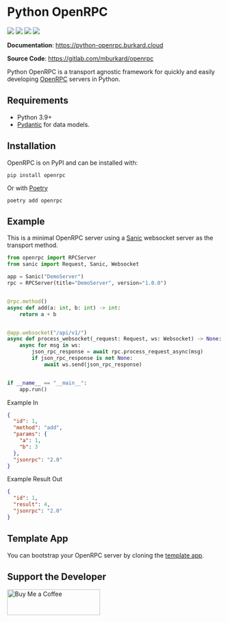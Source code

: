 # Python OpenRPC

![](https://img.shields.io/badge/License-MIT-blue.svg)
![](https://img.shields.io/badge/code%20style-black-000000.svg)
![](https://img.shields.io/pypi/v/openrpc.svg)
![](https://img.shields.io/badge/coverage-100%25-success)

**Documentation**: https://python-openrpc.burkard.cloud

**Source Code**: https://gitlab.com/mburkard/openrpc

Python OpenRPC is a transport agnostic framework for quickly and easily
developing [OpenRPC](https://open-rpc.org/) servers in Python.

## Requirements

- Python 3.9+
- [Pydantic](https://docs.pydantic.dev/latest/) for data models.

## Installation

OpenRPC is on PyPI and can be installed with:

```shell
pip install openrpc
```

Or with [Poetry](https://python-poetry.org/)

```shell
poetry add openrpc
```

## Example

This is a minimal OpenRPC server using a [Sanic](https://sanic.dev/en/) websocket server
as the transport method.

```python
from openrpc import RPCServer
from sanic import Request, Sanic, Websocket

app = Sanic("DemoServer")
rpc = RPCServer(title="DemoServer", version="1.0.0")


@rpc.method()
async def add(a: int, b: int) -> int:
    return a + b


@app.websocket("/api/v1/")
async def process_websocket(_request: Request, ws: Websocket) -> None:
    async for msg in ws:
        json_rpc_response = await rpc.process_request_async(msg)
        if json_rpc_response is not None:
            await ws.send(json_rpc_response)


if __name__ == "__main__":
    app.run()
```

Example In

```json
{
  "id": 1,
  "method": "add",
  "params": {
    "a": 1,
    "b": 3
  },
  "jsonrpc": "2.0"
}
```

Example Result Out

```json
{
  "id": 1,
  "result": 4,
  "jsonrpc": "2.0"
}
```

## Template App

You can bootstrap your OpenRPC server by cloning the
[template app](https://gitlab.com/mburkard/openrpc-app-template).

## Support the Developer

<a href="https://www.buymeacoffee.com/mburkard" target="_blank">
  <img src="https://cdn.buymeacoffee.com/buttons/v2/default-blue.png" alt="Buy Me a Coffee"
       width="217"
       height="60"/>
</a>
